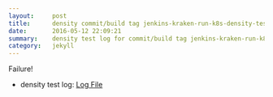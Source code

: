 ```yaml
---
layout:     post
title:      density commit/build tag jenkins-kraken-run-k8s-density-tests-81-30
date:       2016-05-12 22:09:21
summary:    density test log for commit/build tag jenkins-kraken-run-k8s-density-tests-81-30.
category:   jekyll
---
```


Failure!

- density test log: [Log File](http://s3-us-west-2.amazonaws.com/kraken-e2e-logs/density/jenkins-kraken-run-k8s-density-tests-81-30/build-log.txt)
